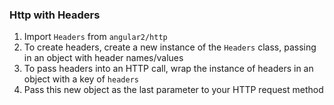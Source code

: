 ### Http with Headers
1. Import `Headers` from `angular2/http`
2. To create headers, create a new instance of the `Headers` class, passing in an object with header names/values
3. To pass headers into an HTTP call, wrap the instance of headers in an object with a key of `headers`
4. Pass this new object as the last parameter to your HTTP request method